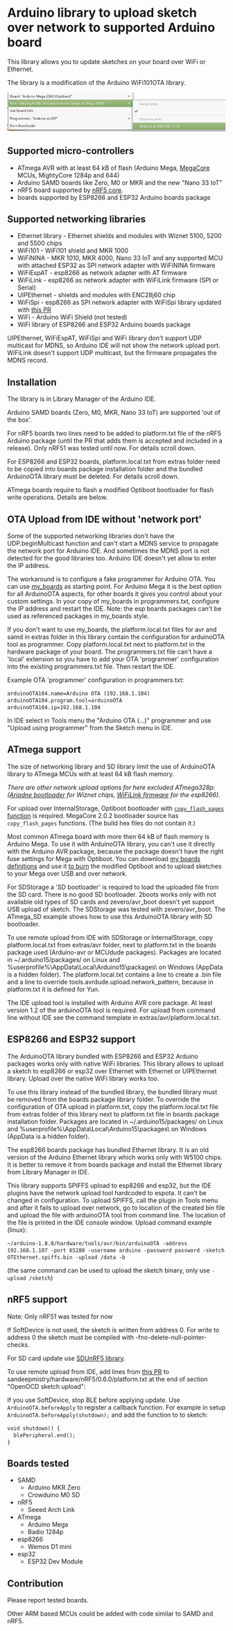 
# Arduino library to upload sketch over network to supported Arduino board

This library allows you to update sketches on your board over WiFi or Ethernet.

The library is a modification of the Arduino WiFi101OTA library.

![network port in IDE](ArduinoOTA.png)

## Supported micro-controllers

* ATmega AVR with at least 64 kB of flash (Arduino Mega, [MegaCore](https://github.com/MCUdude/MegaCore) MCUs, MightyCore 1284p and 644)
* Arduino SAMD boards like Zero, M0 or MKR and the new "Nano 33 IoT" 
* nRF5 board supported by [nRF5 core](https://github.com/sandeepmistry/arduino-nRF5).
* boards supported by ESP8266 and ESP32 Arduino boards package  

## Supported networking libraries

* Ethernet library - Ethernet shields and modules with Wiznet 5100, 5200 and 5500 chips
* WiFi101 - WiFi101 shield and MKR 1000
* WiFiNINA - MKR 1010, MKR 4000, Nano 33 IoT and any supported MCU with attached ESP32 as SPI network adapter with WiFiNINA firmware
* WiFiEspAT - esp8266 as network adapter with AT firmware
* WiFiLink - esp8266 as network adapter with WiFiLink firmware (SPI or Serial)
* UIPEthernet - shields and modules with ENC28j60 chip
* WiFiSpi - esp8266 as SPI network adapter with WiFiSpi library updated with [this PR](https://github.com/JiriBilek/WiFiSpi/pull/12)
* WiFi - Arduino WiFi Shield (not tested)
* WiFi library of ESP8266 and ESP32 Arduino boards package

UIPEthernet, WiFiEspAT, WiFiSpi and WiFi library don't support UDP multicast for MDNS, so Arduino IDE will not show the network upload port. WiFiLink doesn't support UDP multicast, but the firmware propagates the MDNS record.

## Installation

The library is in Library Manager of the Arduino IDE.

Arduino SAMD boards (Zero, M0, MKR, Nano 33 IoT) are supported 'out of the box'.

For nRF5 boards two lines need to be added to platform.txt file of the nRF5 Arduino package (until the PR that adds them is accepted and included in a release). Only nRF51 was tested until now. For details scroll down.

For ESP8266 and ESP32 boards, platform.local.txt from extras folder need to be copied into boards package installation folder and the bundled ArduinoOTA library must be deleted. For details scroll down.

ATmega boards require to flash a modified Optiboot bootloader for flash write operations. Details are below.

## OTA Upload from IDE without 'network port'

Some of the supported networking libraries don't have the UDP.beginMulticast function and can't start a MDNS service to propagate the network port for Arduino IDE. And sometimes the MDNS port is not detected for the good libraries too. Arduino IDE doesn't yet allow to enter the IP address. 

The workaround is to configure a fake programmer for Arduino OTA. You can use [my_boards](https://github.com/jandrassy/my_boards) as starting point. For Arduino Mega it is the best option for all ArduinoOTA aspects, for other boards it gives you control about your custom settings. In your copy of my_boards in programmers.txt, configure the IP address and restart the IDE. Note: the esp boards packages can't be used as referenced packages in my_boards style.

If you don't want to use my_boards, the platform.local.txt files for avr and samd in extras folder in this library contain the configuration for arduinoOTA tool as programmer. Copy platform.local.txt next to platform.txt in the hardware package of your board. The programmers.txt file can't have a 'local' extension so you have to add your OTA 'programmer' configuration into the existing programmers.txt file. Then restart the IDE.

Example OTA 'programmer' configuration in programmers.txt:
```
arduinoOTA104.name=Arduino OTA (192.168.1.104)
arduinoOTA104.program.tool=arduinoOTA
arduinoOTA104.ip=192.168.1.104
``` 

In IDE select in Tools menu the "Arduino OTA (...)" programmer and use "Upload using programmer" from the Sketch menu in IDE.

## ATmega support

The size of networking library and SD library limit the use of ArduinoOTA library to ATmega MCUs with at least 64 kB flash memory. 

*There are other network upload options for here excluded ATmega328p: ([Ariadne bootloader](https://github.com/loathingKernel/ariadne-bootloader) for Wiznet chips, [WiFiLink firmware](https://github.com/jandrassy/arduino-firmware-wifilink) for the esp8266).*

For upload over InternalStorage, Optiboot bootloader with [`copy_flash_pages` function](https://github.com/Optiboot/optiboot/pull/269) is required. MegaCore 2.0.2 bootloader source has `copy_flash_pages` functions. (The build hex files do not contain it.) 

Most common ATmega board with more then 64 kB of flash memory is Arduino Mega. To use it with ArduinoOTA library, you can't use it  directly with the Arduino AVR package, because the package doesn't have the right fuse settings for Mega with Optiboot. You can download [my boards definitions](https://github.com/jandrassy/my_boards) and use it [to burn](https://arduino.stackexchange.com/questions/473/how-do-i-burn-the-bootloader) the modified Optiboot and to upload sketches to your Mega over USB and over network. 

For SDStorage a 'SD bootloader' is required to load the uploaded file from the SD card. There is no good SD bootloader. 2boots works only with not available old types of SD cards and zevero/avr_boot doesn't yet support USB upload of sketch. The SDStorage was tested with zevero/avr_boot. The ATmega_SD example shows how to use this ArduinoOTA library with SD bootloader.

To use remote upload from IDE with SDStorage or InternalStorage, copy platform.local.txt from extras/avr folder, next to platform.txt in the boards package used (Arduino-avr or MCUdude packages). Packages are located in ~/.arduino15/packages/ on Linux and %userprofile%\AppData\Local\Arduino15\packages\ on Windows (AppData is a hidden folder). The platform.local.txt contains a line to create a .bin file and a line to override tools.avrdude.upload.network_pattern, because in platform.txt it is defined for Yun. 

The IDE upload tool is installed with Arduino AVR core package. At least version 1.2 of the arduinoOTA tool is required. For upload from command line without IDE see the command template in extras/avr/platform.local.txt.

## ESP8266 and ESP32 support

The ArduinoOTA library bundled with ESP8266 and ESP32 Arduino packages works only with native WiFi libraries. This library allows to upload a sketch to esp8266 or esp32 over Ethernet with Ethernet or UIPEthernet library. Upload over the native WiFi library works too.

To use this library instead of the bundled library, the bundled library must be removed from the boards package library folder. To override the configuration of OTA upload in platform.txt, copy the platform.local.txt file from extras folder of this library next to platform.txt file in boards package installation folder. Packages are located in ~/.arduino15/packages/ on Linux and %userprofile%\AppData\Local\Arduino15\packages\ on Windows (AppData is a hidden folder).

The esp8266 boards package has bundled Ethernet library. It is an old version of the Arduino Ethernet library which works only with W5100 chips. It is better to remove it from boards package and install the Ethernet library from Library Manager in IDE.

This library supports SPIFFS upload to esp8266 and esp32, but the IDE plugins have the network upload tool hardcoded to espota. It can't be changed in configuration. To upload SPIFFS, call the plugin in Tools menu and after it fails to upload over network, go to location of the created bin file and upload the file with arduinoOTA tool from command line. The location of the file is printed in the IDE console window. Upload command example (linux):
```
~/arduino-1.8.8/hardware/tools/avr/bin/arduinoOTA -address 192.168.1.107 -port 65280 -username arduino -password password -sketch OTEthernet.spiffs.bin -upload /data -b
```
(the same command can be used to upload the sketch binary, only use `-upload /sketch`)

## nRF5 support

Note: Only nRF51 was tested for now

If SoftDevice is not used, the sketch is written from address 0. For write to address 0 the sketch must be compiled with -fno-delete-null-pointer-checks.

For SD card update use [SDUnRF5 library](https://github.com/jandrassy/SDUnRF5).

To use remote upload from IDE, add lines from [this PR](https://github.com/sandeepmistry/arduino-nRF5/pull/327/commits/4b70ae7207124bd92afa14e562e4f0c4d931220d) to sandeepmistry/hardware/nRF5/0.6.0/platform.txt at the end of section "OpenOCD sketch upload":

If you use SoftDevice, stop BLE before applying update. Use `ArduinoOTA.beforeApply` to register a callback function. For example in setup `ArduinoOTA.beforeApply(shutdown);` and add the function to to sketch:

```
void shutdown() {
  blePeripheral.end();
}
```
## Boards tested

* SAMD
    - Arduino MKR Zero
    - Crowduino M0 SD
* nRF5
    - Seeed Arch Link
* ATmega
    - Arduino Mega
    - Badio 1284p
* esp8266
    - Wemos D1 mini
* esp32
    - ESP32 Dev Module    

## Contribution

Please report tested boards.

Other ARM based MCUs could be added with code similar to SAMD and nRF5. 

